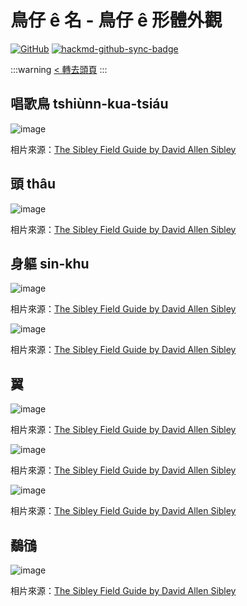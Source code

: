 # 鳥仔 ê 名 - 鳥仔 ê 形體外觀

[![GitHub](https://img.shields.io/badge/GitHub-black?logo=github)](https://github.com/siansiansu/tsiau-a-e-mia)
[![hackmd-github-sync-badge](https://hackmd.io/jF7KDGz8Qg-AZ8O-r2n4OQ/badge)](https://hackmd.io/jF7KDGz8Qg-AZ8O-r2n4OQ)

:::warning
[< 轉去頭頁](https://hackmd.io/@siansiansu/Hy4VzNvha)
:::

## 唱歌鳥 tshiùnn-kua-tsiáu

![image](https://github.com/siansiansu/tsiau-a-e-mia/assets/33391637/aa6b88bc-8105-450f-ab27-8878db56d7cb)

相片來源：[The Sibley Field Guide by David Allen Sibley](https://www.audubon.org/marketplace/sibley-field-guides)

## 頭 thâu

![image](https://github.com/siansiansu/tsiau-a-e-mia/assets/33391637/78b2f185-8e40-42b5-9c7d-34995646bba3)

相片來源：[The Sibley Field Guide by David Allen Sibley](https://www.audubon.org/marketplace/sibley-field-guides)

## 身軀 sin-khu

![image](https://github.com/siansiansu/tsiau-a-e-mia/assets/33391637/d4a07a6a-cbc5-401e-ba80-dd80050b3b92)

相片來源：[The Sibley Field Guide by David Allen Sibley](https://www.audubon.org/marketplace/sibley-field-guides)

![image](https://github.com/siansiansu/tsiau-a-e-mia/assets/33391637/107fe2d7-3fba-4328-b68c-e5b5ed512890)

相片來源：[The Sibley Field Guide by David Allen Sibley](https://www.audubon.org/marketplace/sibley-field-guides)

## 翼

![image](https://github.com/siansiansu/tsiau-a-e-mia/assets/33391637/9c0cc8ea-25c2-48f1-bd5e-151685ced6f7)

相片來源：[The Sibley Field Guide by David Allen Sibley](https://www.audubon.org/marketplace/sibley-field-guides)

![image](https://github.com/siansiansu/tsiau-a-e-mia/assets/33391637/f40e5034-d70b-4eda-b491-1d498b81cb3a)

相片來源：[The Sibley Field Guide by David Allen Sibley](https://www.audubon.org/marketplace/sibley-field-guides)

![image](https://github.com/siansiansu/tsiau-a-e-mia/assets/33391637/e543800b-d9df-4a9a-b49a-bb7ee89b1f28)

相片來源：[The Sibley Field Guide by David Allen Sibley](https://www.audubon.org/marketplace/sibley-field-guides)

## 鷸鴴

![image](https://github.com/siansiansu/tsiau-a-e-mia/assets/33391637/7dd7c10c-be7b-4f78-a13f-b2a4fafb7be0)

相片來源：[The Sibley Field Guide by David Allen Sibley](https://www.audubon.org/marketplace/sibley-field-guides)


